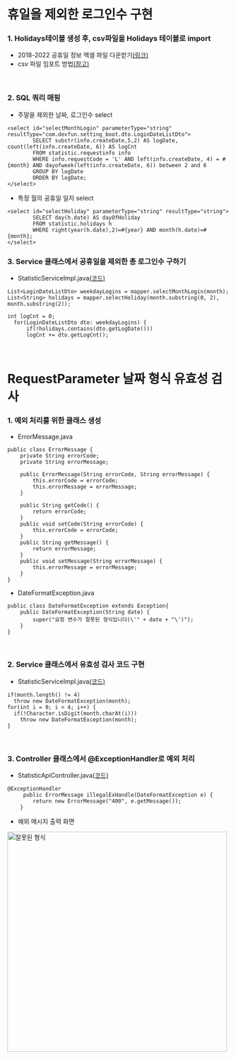 # 휴일을 제외한 로그인수 구현

### 1. Holidays테이블 생성 후, csv파일을 Holidays 테이블로 import
* 2018-2022 공휴일 정보 엑셀 파일 다운받기[(링크)](https://aspdotnet.tistory.com/2259)
* csv 파일 임포트 방법[(참고)](https://cotak.tistory.com/63)

 

### 2. SQL 쿼리 매핑
* 주말을 제외한 날짜, 로그인수 select
```
<select id="selectMonthLogin" parameterType="string" resultType="com.devfun.setting_boot.dto.LoginDateListDto">
		SELECT substr(info.createDate,5,2) AS logDate, count(left(info.createDate, 6)) AS logCnt
		FROM statistic.requestinfo info
		WHERE info.requestCode = 'L' AND left(info.createDate, 4) = #{month} AND dayofweek(left(info.createDate, 6)) between 2 and 6
		GROUP BY logDate
		ORDER BY logDate;
</select>
```

* 특정 월의 공휴일 일자 select
```
<select id="selectHoliday" parameterType="string" resultType="string">
		SELECT day(h.date) AS dayOfHoliday
		FROM statistic.holidays h
		WHERE right(year(h.date),2)=#{year} AND month(h.date)=#{month};
</select>
```



### 3. Service 클래스에서 공휴일을 제외한 총 로그인수 구하기
* StatisticServiceImpl.java[(코드)](https://github.com/Lee-Hyun-Ji/spring-web-setting/blob/main/settingweb_boot/src/main/java/com/devfun/setting_boot/service/StatisticServiceImpl.java)
```
List<LoginDateListDto> weekdayLogins = mapper.selectMonthLogin(month);
List<String> holidays = mapper.selectHoliday(month.substring(0, 2), month.substring(2));
			
int logCnt = 0;
  for(LoginDateListDto dto: weekdayLogins) {
	  if(!holidays.contains(dto.getLogDate()))
	  logCnt += dto.getLogCnt();
```

 


# RequestParameter 날짜 형식 유효성 검사

### 1. 예외 처리를 위한 클래스 생성
* ErrorMessage.java
```
public class ErrorMessage {
	private String errorCode;
	private String errorMessage;
	
	public ErrorMessage(String errorCode, String errorMessage) {
		this.errorCode = errorCode;
		this.errorMessage = errorMessage;
	}
	
	public String getCode() {
		return errorCode;
	}
	public void setCode(String errorCode) {
		this.errorCode = errorCode;
	}
	public String getMessage() {
		return errorMessage;
	}
	public void setMessage(String errorMessage) {
		this.errorMessage = errorMessage;
	}
}
```
* DateFormatException.java
```
public class DateFormatException extends Exception{
	public DateFormatException(String date) {
		super("요청 변수가 잘못된 형식입니다(\'" + date + "\')");
	}
}
```

 


### 2. Service 클래스에서 유효성 검사 코드 구현
* StatisticServiceImpl.java[(코드)](https://github.com/Lee-Hyun-Ji/spring-web-setting/blob/main/settingweb_boot/src/main/java/com/devfun/setting_boot/service/StatisticServiceImpl.java)
```
if(month.length() != 4)
  throw new DateFormatException(month);
for(int i = 0; i < 4; i++) {
  if(!Character.isDigit(month.charAt(i)))
    throw new DateFormatException(month);
}
```

 


### 3. Controller 클래스에서 @ExceptionHandler로 예외 처리
* StatisticApiController.java[(코드)](https://github.com/Lee-Hyun-Ji/spring-web-setting/blob/main/settingweb_boot/src/main/java/com/devfun/setting_boot/controller/StatisticApiController.java)
```
@ExceptionHandler
	 public ErrorMessage illegalExHandle(DateFormatException e) {
        return new ErrorMessage("400", e.getMessage());
    }
```
* 예외 메시지 출력 화면
<img width="497" alt="잘못된 형식" src="https://user-images.githubusercontent.com/84483522/167138648-a7230824-7cf6-4df5-9be7-457ea183c578.PNG">
